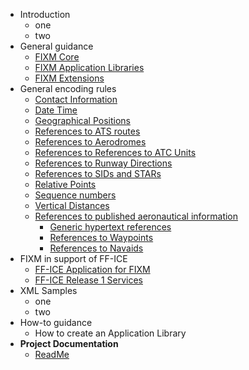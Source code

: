 - Introduction
  - one
  - two
- General guidance
  - [FIXM Core](general-guidance/Understanding-FIXM-Core.md)
  - [FIXM Application Libraries](general-guidance/Understanding-FIXM-Applications.md)
  - [FIXM Extensions](general-guidance/Understanding-FIXM-Extensions.md)
- General encoding rules
  - [Contact Information](general-encoding-rules/Encoding-Contact-Information.md)
  - [Date Time](general-encoding-rules/Encoding-Date-Time.md)
  - [Geographical Positions](general-encoding-rules/Encoding-Geographical-positions.md)
  - [References to ATS routes](general-encoding-rules/Encoding-references-to-(Enroute)-ATS-routes.md)
  - [References to Aerodromes](general-encoding-rules/Encoding-references-to-Aerodromes.md)
  - [References to References to ATC Units](general-encoding-rules/Encoding-references-to-References-to-(ATC)-Units.md)
  - [References to Runway Directions](general-encoding-rules/Encoding-references-to-Runway-Directions.md)
  - [References to SIDs and STARs](general-encoding-rules/Encoding-references-to-SIDs-and-STARs.md)
  - [Relative Points](general-encoding-rules/Encoding-Relative-Points.md)
  - [Sequence numbers](general-encoding-rules/Encoding-Sequence-numbers.md)
  - [Vertical Distances](general-encoding-rules/Encoding-Vertical-Distances.md)
  - [References to published aeronautical information](general-encoding-rules/References-to-published-aeronautical-information.md)
    - [Generic hypertext references](general-encoding-rules/Generic-hypertext-references.md)
    - [References to Waypoints](general-encoding-rules/Encoding-references-to-Waypoints.md)
    - [References to Navaids](general-encoding-rules/Encoding-references-to-Navaids.md)
- FIXM in support of FF-ICE
  - [FF-ICE Application for FIXM](understanding/Understanding-the-FFICE-Application-for-FIXM.md)
  - [FF-ICE Release 1 Services](understanding/The-FFICE-Release-1-Services.md)
- XML Samples
  - one
  - two
- How-to guidance
  - How to create an Application Library
- **Project Documentation**
  - [ReadMe](https://github.com/fgraciani/testingdocsify)
